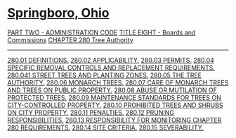 [Springboro, Ohio](indexee20.html)
==================================

[PART TWO - ADMINISTRATION CODE](1505a412.html) [TITLE EIGHT - Boards
and Commissions](189fa412.html) [CHAPTER 280 Tree
Authority](190da412.html)

* * * * *

[280.01 DEFINITIONS.](1926a412.html) [280.02
APPLICABILITY.](193ea412.html) [280.03 PERMITS.](1943a412.html) [280.04
SPECIFIC REMOVAL CONTROLS AND REPLACEMENT REQUIREMENTS.](1958a412.html)
[280.041 STREET TREES AND PLANTING ZONES.](1980a412.html) [280.05 THE
TREE AUTHORITY.](199ba412.html) [280.06 MONARCH TREES.](19b2a412.html)
[280.07 CARE OF MONARCH TREES AND TREES ON PUBLIC
PROPERTY.](19bca412.html) [280.08 ABUSE OR MUTILATION OF PROTECTED
TREES.](1a23a412.html) [280.09 MAINTENANCE STANDARDS FOR TREES ON
CITY-CONTROLLED PROPERTY.](1a2ba412.html) [280.10 PROHIBITED TREES AND
SHRUBS ON CITY PROPERTY.](1a41a412.html) [280.11
PENALTIES.](1a68a412.html) [280.12 PRUNING
RESPONSIBILITIES.](1a72a412.html) [280.13 RESPONSIBILITY FOR MONITORING
CHAPTER 280 REQUIREMENTS.](1a78a412.html) [280.14 SITE
CRITERIA.](1a8ca412.html) [280.15 SEVERABILITY.](1a97a412.html)

